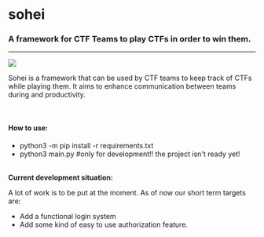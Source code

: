 # sohei
<h3>A framework for CTF Teams to play CTFs in order to win them.</h3>
<hr>
<img src="https://upload.wikimedia.org/wikipedia/commons/thumb/d/d8/Yoshitsune_with_benkei.jpg/220px-Yoshitsune_with_benkei.jpg"/>
<p>Sohei is a framework that can be used by CTF teams to keep track of CTFs while playing them. It aims to enhance communication between teams during and productivity. </p>
<br>
<h4>How to use:</h4>
<ul>
  <li>python3 -m pip install -r requirements.txt</li>
  <li>python3 main.py #only for development!! the project isn't ready yet!</li>
</ul>
<br>
<b>Current development situation: </b><p> A lot of work is to be put at the moment. As of now our short term targets are: </p>
<ul>
  <li>Add a functional login system</li>
  <li>Add some kind of easy to use authorization feature.</li>
</ul>
